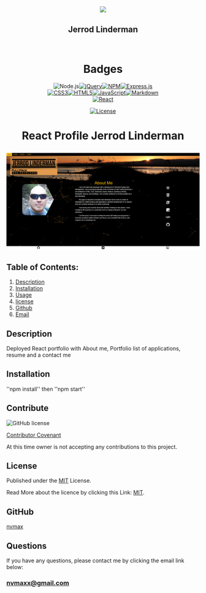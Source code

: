 
  <div id="header" align="center">
  <img src="https://media.giphy.com/media/M9gbBd9nbDrOTu1Mqx/giphy.gif" width="100"/>
  </div>
  <div align="center">
  
  ## Jerrod Linderman

  </div>
  <div align="center">
  <img src="https://komarev.com/ghpvc/?username=nvmax&style=flat-square&color=blue" alt=""/>
  </div>
  
  
  <h1 align="center">Badges</h1>
  <div align="center">
  <div align="center" style="display:block; width:300px; >
  
  [![Node.js](https://img.shields.io/badge/Node.js-blue.svg)](https://badges.greenkeeper.io/Node.js)[![jQuery](https://img.shields.io/badge/jQuery-orange.svg)](https://badges.greenkeeper.io/jQuery)[![NPM](https://img.shields.io/badge/NPM-red.svg)](https://badges.greenkeeper.io/NPM)[![Express.js](https://img.shields.io/badge/Express.js-yellow.svg)](https://badges.greenkeeper.io/Express.js)[![CSS3](https://img.shields.io/badge/CSS3-orange.svg)](https://badges.greenkeeper.io/CSS3)[![HTML5](https://img.shields.io/badge/HTML5-green.svg)](https://badges.greenkeeper.io/HTML5)[![JavaScript](https://img.shields.io/badge/JavaScript-blue.svg)](https://badges.greenkeeper.io/JavaScript)[![Markdown](https://img.shields.io/badge/Markdown-green.svg)](https://badges.greenkeeper.io/Markdown)[![React](https://img.shields.io/badge/React-purple.svg)](https://badges.greenkeeper.io/React)

  [![License](https://img.shields.io/badge/License-MIT-blue.svg)](https://opensource.org/licenses/MIT)
  
  
  </div>
  </div>
  
  <h1 align="center">
  
  React Profile Jerrod Linderman</h1>

  ![image](./public/images/reactprofile.png)
  
  
  ## Table of Contents:
  1. [Description](#description)
  2. [Installation](#installation)
  3. [Usage](#usage)
  4. [license](#license)
  5. [Github](#github)
  6. [Email](#questions)

  ## Description
  Deployed React portfolio with About me, Portfolio list of applications, resume and a contact me


  ## Installation
  ''npm install'' then ''npm start''


  ## Contribute
  ![GitHub license](https://img.shields.io/badge/Made%20by-%40nvmax-blue)

  [Contributor Covenant](https://www.contributor-covenant.org/)

  At this time owner is not accepting any contributions to this project.


  ## License

  Published under the [MIT](license.txt) License.
  

  Read More about the licence by clicking this Link: [MIT](https://opensource.org/licenses/MIT).
 

  ## GitHub
  [nvmax](https://github.com/nvmax)

  ## Questions
  If you have any questions, please contact me by clicking the email link below:
  ### [nvmaxx@gmail.com](nvmaxx@gmail.com) 

 
